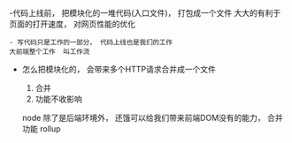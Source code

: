 -代码上线前，
    把模块化的一堆代码(入口文件)， 打包成一个文件
    大大的有利于页面的打开速度， 对网页性能的优化

    - 写代码只是工作的一部分， 代码上线也是我们的工作
    大前端整个工作  叫工作流

- 怎么把模块化的， 会带来多个HTTP请求合并成一个文件
    1. 合并
    2. 功能不收影响

    node 除了是后端环境外， 还饿可以给我们带来前端DOM没有的能力， 合并功能 rollup